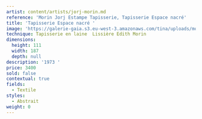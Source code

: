 ```yaml
---
artist: content/artists/jorj-morin.md
reference: 'Morin Jorj Estampe Tapisserie, Tapisserie Espace nacré'
title: 'Tapisserie Espace nacré '
image: 'https://galerie-gaia.s3.eu-west-3.amazonaws.com/tina/uploads/morin-jorj-estampe-tapisserie/espace-nacre.jpg'
technique: Tapisserie en laine  Lissière Edith Morin
dimensions:
  height: 111
  width: 187
  depth: null
description: '1973 '
price: 3400
sold: false
contextual: true
fields:
  - Textile
styles:
  - Abstrait
weight: 0
---
```


